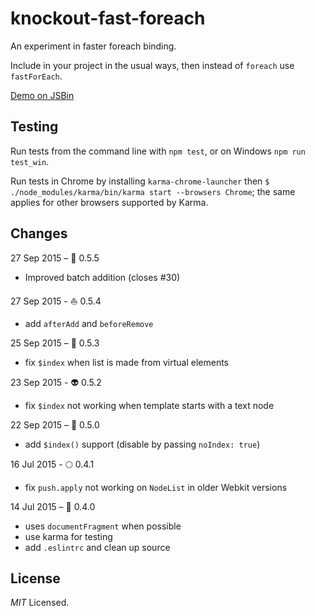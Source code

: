 ﻿knockout-fast-foreach
=====================

An experiment in faster foreach binding.

Include in your project in the usual ways, then instead of `foreach` use
`fastForEach`.

[Demo on JSBin](http://jsbin.com/dakihezega/2)

Testing
---

Run tests from the command line with `npm test`, or on Windows `npm run test_win`.


Run tests in Chrome by installing `karma-chrome-launcher` then
`$ ./node_modules/karma/bin/karma start --browsers Chrome`; the same applies
for other browsers supported by Karma.

Changes
---
27 Sep 2015 – 📇 0.5.5
  - Improved batch addition (closes #30)

27 Sep 2015 - ⛵️  0.5.4
  - add `afterAdd` and `beforeRemove`

25 Sep 2015 – 🍭 0.5.3
  - fix `$index` when list is made from virtual elements

23 Sep 2015 - 👽 0.5.2
  - fix `$index` not working when template starts with a text node

22 Sep 2015 – 🐝 0.5.0
  - add `$index()` support (disable by passing `noIndex: true`)

16 Jul 2015 - 🌕  0.4.1
  - fix `push.apply` not working on `NodeList` in older Webkit versions

14 Jul 2015 – 🎂 0.4.0
  - uses `documentFragment` when possible
  - use karma for testing
  - add `.eslintrc` and clean up source

License
---

*MIT* Licensed.
